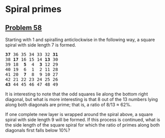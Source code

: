 # Spiral primes
## [Problem 58](https://projecteuler.net/problem=58)

Starting with 1 and spiralling anticlockwise in the following way, a square spiral with side length 7 is formed.

<pre>
<b>37</b> 36 35 34 33 32 <b>31</b>
38 <b>17</b> 16 15 14 <b>13</b> 30
39 18  <b>5</b>  4  <b>3</b> 12 29
40 19  6  1  2 11 28
41 20  <b>7</b>  8  9 10 27
42 21 22 23 24 25 26
<b>43</b> 44 45 46 47 48 49
</pre>

It is interesting to note that the odd squares lie along the bottom right diagonal, but what is more interesting is that 8 out of the 13 numbers lying along both diagonals are prime; that is, a ratio of 8/13 ≈ 62%.

If one complete new layer is wrapped around the spiral above, a square spiral with side length 9 will be formed. If this process is continued, what is the side length of the square spiral for which the ratio of primes along both diagonals first falls below 10%?
